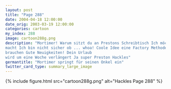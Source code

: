 ```yaml
---
layout: post
title: "Page 288"
date: 2004-04-18 12:00:00
date_orig: 2003-03-19 12:00:00
categories: cartoon
my_index: 288
image: cartoon288g.png
description: "Mortimer! Warum sitzt du an Prestons Schreibtisch Ich möchte für meinen Onkel einspringen, während er Urlaub 
macht Ich bin nicht sicher ob ... whoa! Coole Idee eine Factory Methode zuzufügen, um die Wiederbenutzung  der Objekte zu optimieren Ich kann dich
brauchen Gute Neuigkeiten! Dein Urlaub
wird um eine Woche verlängert Ja super Preston Hackles"
germantitle: "Mortimer springt für seinen Onkel ein"
twitter_card_type: summary_large_image
---
```


{% include figure.html src="cartoon288g.png" alt="Hackles Page 288"  %}

